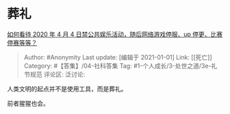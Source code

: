 # 葬礼
[如何看待 2020 年 4 月 4 日禁公共娱乐活动，随后网络游戏停服、up 停更、比赛停赛等等？](https://www.zhihu.com/question/384896429/answer/1127276372)

> Author: #Anonymity
> Last update: [编辑于 2021-01-01]
> Link: [[死亡]]
> Category: #【答集】/04-社科答集
> Tag: #1-个人成长/3-处世之道/3e-礼节规范
> 评论区:
> 泛讨论:

人类文明的起点并不是使用工具，而是葬礼。

前者猩猩也会。
